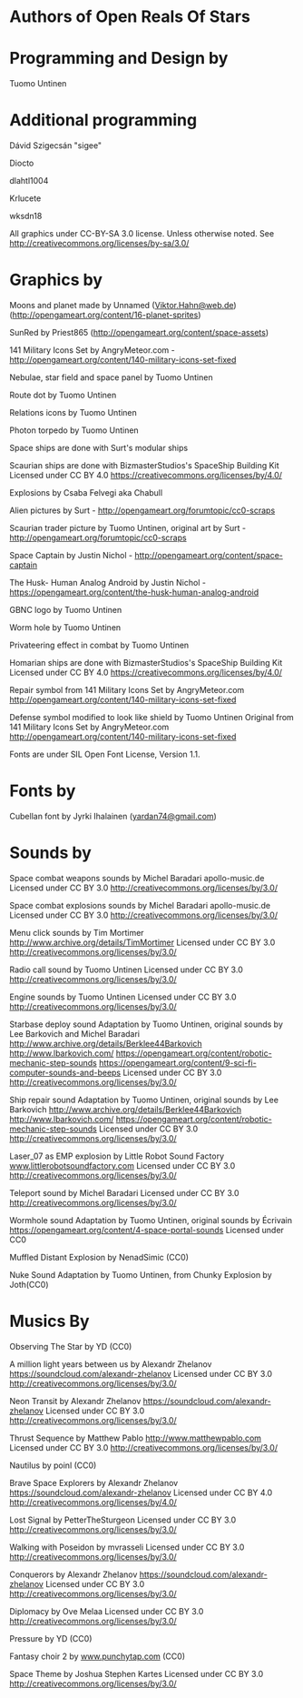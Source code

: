 # Authors of Open Reals Of Stars

# Programming and Design by

Tuomo Untinen

# Additional programming

Dávid Szigecsán "sigee"

Diocto

dlahtl1004

Krlucete

wksdn18

All graphics under CC-BY-SA 3.0 license. Unless otherwise noted.
See http://creativecommons.org/licenses/by-sa/3.0/
# Graphics by

Moons and planet made by Unnamed (Viktor.Hahn@web.de)
(http://opengameart.org/content/16-planet-sprites)

SunRed by Priest865 (http://opengameart.org/content/space-assets)

141 Military Icons Set by AngryMeteor.com - http://opengameart.org/content/140-military-icons-set-fixed

Nebulae, star field and space panel by Tuomo Untinen

Route dot by Tuomo Untinen

Relations icons by Tuomo Untinen

Photon torpedo by Tuomo Untinen

Space ships are done with Surt's modular ships

Scaurian ships are done with BizmasterStudios's SpaceShip Building Kit
Licensed under CC BY 4.0
https://creativecommons.org/licenses/by/4.0/

Explosions by Csaba Felvegi aka Chabull

Alien pictures by Surt - http://opengameart.org/forumtopic/cc0-scraps

Scaurian trader picture by Tuomo Untinen, original art by Surt - http://opengameart.org/forumtopic/cc0-scraps

Space Captain by Justin Nichol - http://opengameart.org/content/space-captain

The Husk- Human Analog Android by Justin Nichol - https://opengameart.org/content/the-husk-human-analog-android

GBNC logo by Tuomo Untinen

Worm hole by Tuomo Untinen

Privateering effect in combat by Tuomo Untinen

Homarian ships are done with BizmasterStudios's SpaceShip Building Kit
Licensed under CC BY 4.0
https://creativecommons.org/licenses/by/4.0/

Repair symbol from 141 Military Icons Set by AngryMeteor.com
http://opengameart.org/content/140-military-icons-set-fixed

Defense symbol modified to look like shield by Tuomo Untinen
Original from 141 Military Icons Set by AngryMeteor.com 
http://opengameart.org/content/140-military-icons-set-fixed

Fonts are under SIL Open Font License, Version 1.1.
# Fonts by

Cubellan font by Jyrki Ihalainen (yardan74@gmail.com)

# Sounds by

Space combat weapons sounds by
Michel Baradari apollo-music.de
Licensed under CC BY 3.0 http://creativecommons.org/licenses/by/3.0/

Space combat explosions sounds by
Michel Baradari apollo-music.de
Licensed under CC BY 3.0 http://creativecommons.org/licenses/by/3.0/

Menu click sounds by
Tim Mortimer
http://www.archive.org/details/TimMortimer
Licensed under CC BY 3.0 http://creativecommons.org/licenses/by/3.0/

Radio call sound by
Tuomo Untinen
Licensed under CC BY 3.0 http://creativecommons.org/licenses/by/3.0/

Engine sounds by
Tuomo Untinen
Licensed under CC BY 3.0 http://creativecommons.org/licenses/by/3.0/

Starbase deploy sound
Adaptation by Tuomo Untinen, original sounds by
Lee Barkovich and Michel Baradari
http://www.archive.org/details/Berklee44Barkovich http://www.lbarkovich.com/
https://opengameart.org/content/robotic-mechanic-step-sounds
https://opengameart.org/content/9-sci-fi-computer-sounds-and-beeps
Licensed under CC BY 3.0 http://creativecommons.org/licenses/by/3.0/

Ship repair sound
Adaptation by Tuomo Untinen, original sounds by
Lee Barkovich
http://www.archive.org/details/Berklee44Barkovich http://www.lbarkovich.com/
https://opengameart.org/content/robotic-mechanic-step-sounds
Licensed under CC BY 3.0 http://creativecommons.org/licenses/by/3.0/

Laser_07 as EMP explosion by
Little Robot Sound Factory
www.littlerobotsoundfactory.com
Licensed under CC BY 3.0 http://creativecommons.org/licenses/by/3.0/

Teleport sound by
Michel Baradari
Licensed under CC BY 3.0 http://creativecommons.org/licenses/by/3.0/

Wormhole sound
Adaptation by Tuomo Untinen, original sounds by
Écrivain
https://opengameart.org/content/4-space-portal-sounds
Licensed under CC0

Muffled Distant Explosion by NenadSimic (CC0)

Nuke Sound
Adaptation by Tuomo Untinen, from
Chunky Explosion by Joth(CC0)

# Musics By

Observing The Star by
YD (CC0)

A million light years between us by
Alexandr Zhelanov https://soundcloud.com/alexandr-zhelanov
Licensed under CC BY 3.0 http://creativecommons.org/licenses/by/3.0/

Neon Transit by
Alexandr Zhelanov https://soundcloud.com/alexandr-zhelanov
Licensed under CC BY 3.0 http://creativecommons.org/licenses/by/3.0/

Thrust Sequence by
Matthew Pablo http://www.matthewpablo.com
Licensed under CC BY 3.0 http://creativecommons.org/licenses/by/3.0/

Nautilus by
poinl (CC0)

Brave Space Explorers by
Alexandr Zhelanov https://soundcloud.com/alexandr-zhelanov
Licensed under CC BY 4.0 http://creativecommons.org/licenses/by/4.0/

Lost Signal by
PetterTheSturgeon
Licensed under CC BY 3.0 http://creativecommons.org/licenses/by/3.0/

Walking with Poseidon by
mvrasseli
Licensed under CC BY 3.0 http://creativecommons.org/licenses/by/3.0/

Conquerors by
Alexandr Zhelanov https://soundcloud.com/alexandr-zhelanov
Licensed under CC BY 3.0 http://creativecommons.org/licenses/by/3.0/

Diplomacy by
Ove Melaa
Licensed under CC BY 3.0 http://creativecommons.org/licenses/by/3.0/

Pressure by
YD (CC0)

Fantasy choir 2 by
www.punchytap.com (CC0)

Space Theme by
Joshua Stephen Kartes
Licensed under CC BY 3.0 http://creativecommons.org/licenses/by/3.0/


